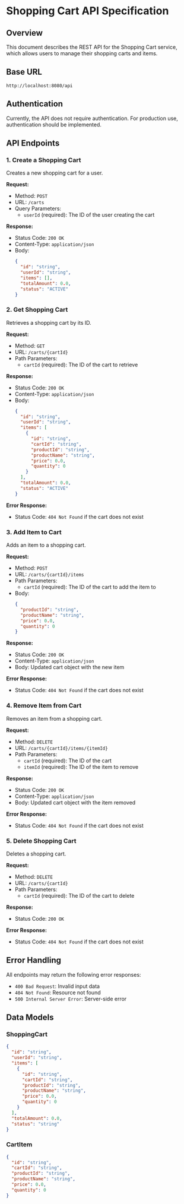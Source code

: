 # Shopping Cart API Specification

## Overview
This document describes the REST API for the Shopping Cart service, which allows users to manage their shopping carts and items.

## Base URL
```
http://localhost:8080/api
```

## Authentication
Currently, the API does not require authentication. For production use, authentication should be implemented.

## API Endpoints

### 1. Create a Shopping Cart
Creates a new shopping cart for a user.

**Request:**
- Method: `POST`
- URL: `/carts`
- Query Parameters:
  - `userId` (required): The ID of the user creating the cart

**Response:**
- Status Code: `200 OK`
- Content-Type: `application/json`
- Body:
  ```json
  {
    "id": "string",
    "userId": "string",
    "items": [],
    "totalAmount": 0.0,
    "status": "ACTIVE"
  }
  ```

### 2. Get Shopping Cart
Retrieves a shopping cart by its ID.

**Request:**
- Method: `GET`
- URL: `/carts/{cartId}`
- Path Parameters:
  - `cartId` (required): The ID of the cart to retrieve

**Response:**
- Status Code: `200 OK`
- Content-Type: `application/json`
- Body:
  ```json
  {
    "id": "string",
    "userId": "string",
    "items": [
      {
        "id": "string",
        "cartId": "string",
        "productId": "string",
        "productName": "string",
        "price": 0.0,
        "quantity": 0
      }
    ],
    "totalAmount": 0.0,
    "status": "ACTIVE"
  }
  ```

**Error Response:**
- Status Code: `404 Not Found` if the cart does not exist

### 3. Add Item to Cart
Adds an item to a shopping cart.

**Request:**
- Method: `POST`
- URL: `/carts/{cartId}/items`
- Path Parameters:
  - `cartId` (required): The ID of the cart to add the item to
- Body:
  ```json
  {
    "productId": "string",
    "productName": "string",
    "price": 0.0,
    "quantity": 0
  }
  ```

**Response:**
- Status Code: `200 OK`
- Content-Type: `application/json`
- Body: Updated cart object with the new item

**Error Response:**
- Status Code: `404 Not Found` if the cart does not exist

### 4. Remove Item from Cart
Removes an item from a shopping cart.

**Request:**
- Method: `DELETE`
- URL: `/carts/{cartId}/items/{itemId}`
- Path Parameters:
  - `cartId` (required): The ID of the cart
  - `itemId` (required): The ID of the item to remove

**Response:**
- Status Code: `200 OK`
- Content-Type: `application/json`
- Body: Updated cart object with the item removed

**Error Response:**
- Status Code: `404 Not Found` if the cart does not exist

### 5. Delete Shopping Cart
Deletes a shopping cart.

**Request:**
- Method: `DELETE`
- URL: `/carts/{cartId}`
- Path Parameters:
  - `cartId` (required): The ID of the cart to delete

**Response:**
- Status Code: `200 OK`

**Error Response:**
- Status Code: `404 Not Found` if the cart does not exist

## Error Handling

All endpoints may return the following error responses:

- `400 Bad Request`: Invalid input data
- `404 Not Found`: Resource not found
- `500 Internal Server Error`: Server-side error

## Data Models

### ShoppingCart
```json
{
  "id": "string",
  "userId": "string",
  "items": [
    {
      "id": "string",
      "cartId": "string",
      "productId": "string",
      "productName": "string",
      "price": 0.0,
      "quantity": 0
    }
  ],
  "totalAmount": 0.0,
  "status": "string"
}
```

### CartItem
```json
{
  "id": "string",
  "cartId": "string",
  "productId": "string",
  "productName": "string",
  "price": 0.0,
  "quantity": 0
}
``` 